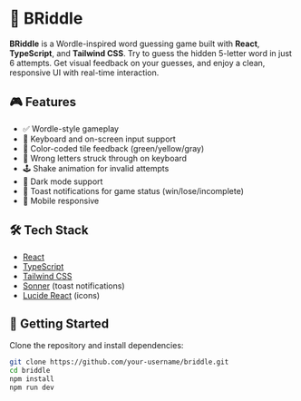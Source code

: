 # 🧩 BRiddle

**BRiddle** is a Wordle-inspired word guessing game built with **React**, **TypeScript**, and **Tailwind CSS**. Try to guess the hidden 5-letter word in just 6 attempts. Get visual feedback on your guesses, and enjoy a clean, responsive UI with real-time interaction.

## 🎮 Features

- ✅ Wordle-style gameplay
- 🎹 Keyboard and on-screen input support
- 🎨 Color-coded tile feedback (green/yellow/gray)
- 🚫 Wrong letters struck through on keyboard
- 🕹 Shake animation for invalid attempts
- 🌙 Dark mode support
- 🔔 Toast notifications for game status (win/lose/incomplete)
- 📱 Mobile responsive

## 🛠 Tech Stack

- [React](https://reactjs.org/)
- [TypeScript](https://www.typescriptlang.org/)
- [Tailwind CSS](https://tailwindcss.com/)
- [Sonner](https://sonner.emilkowal.dev/) (toast notifications)
- [Lucide React](https://lucide.dev/) (icons)

## 🚀 Getting Started

Clone the repository and install dependencies:

```bash
git clone https://github.com/your-username/briddle.git
cd briddle
npm install
npm run dev

